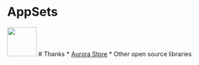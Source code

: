 # AppSets
<img src="https://i.loli.net/2020/04/30/kWQH2nTSPXVed4B.png" width="68" height="68"/>
# Thanks
* <a href="https://gitlab.com/AuroraOSS">Aurora Store</a>
* Other open source libraries
